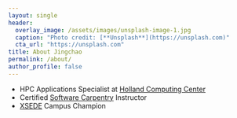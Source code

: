 ```yaml
---
layout: single
header:
  overlay_image: /assets/images/unsplash-image-1.jpg
  caption: "Photo credit: [**Unsplash**](https://unsplash.com)"
  cta_url: "https://unsplash.com"
title: About Jingchao
permalink: /about/
author_profile: false
---
```


- HPC Applications Specialist at [Holland Computing Center](https://hcc.unl.edu/)
- Certified [Software Carpentry](http://software-carpentry.org/) Instructor
- [XSEDE](https://www.xsede.org/) Campus Champion
